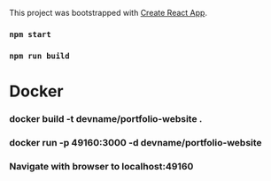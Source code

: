 This project was bootstrapped with [Create React App](https://github.com/facebook/create-react-app).

### `npm start`

### `npm run build`

# Docker
### docker build -t devname/portfolio-website .
### docker run -p 49160:3000 -d devname/portfolio-website
### Navigate with browser to localhost:49160